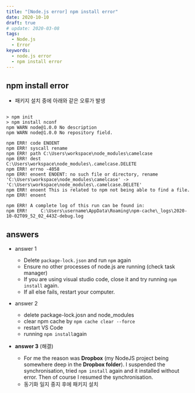 ```yaml
---
title: "[Node.js error] npm install error"
date: 2020-10-10
draft: true
# update: 2020-03-08
tags:
  - Node.js
  - Error
keywords:
  - node.js error
  - npm install error
---
```




## npm install error



* 패키지 설치 중에 아래와 같은 오류가 발생

```

> npm init
> npm install nconf
npm WARN node@1.0.0 No description
npm WARN node@1.0.0 No repository field.

npm ERR! code ENOENT
npm ERR! syscall rename
npm ERR! path C:\Users\workspace\node_modules\camelcase
npm ERR! dest 
C:\Users\workspace\node_modules\.camelcase.DELETE
npm ERR! errno -4058
npm ERR! enoent ENOENT: no such file or directory, rename 'C:\Users\workspace\node_modules\camelcase' -> 
'C:\Users\workspace\node_modules\.camelcase.DELETE'
npm ERR! enoent This is related to npm not being able to find a file.
npm ERR! enoent

npm ERR! A complete log of this run can be found in:
npm ERR!     C:\Users\username\AppData\Roaming\npm-cache\_logs\2020-10-02T09_52_02_443Z-debug.log
```





## answers

* answer 1
  * Delete ```package-lock.json``` and run ```npm``` again
  * Ensure no other processes of node.js are running (check task manager)
  * If you are using visual studio code, close it and try running `npm install` again.
  * If all else fails, restart your computer.

* answer 2
  * delete package-lock.josn and node_modules
  * clear npm cache by `npm cache clear --force`
  * restart VS Code
  * running `npm install`again

* **answer 3** (해결)
  * For me the reason was **Dropbox** (my NodeJS project being somewhere deep in the **Dropbox folder**). I suspended the synchronisation, tried `npm install` again and it installed without error. Then of course I resumed the synchronisation.
  * 동기화 일지 중지 후에 패키지 설치 
